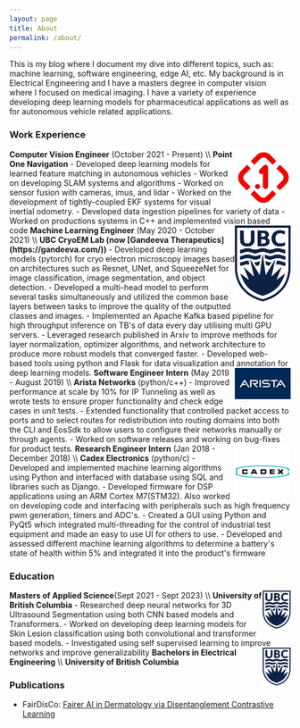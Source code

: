 ```yaml
---
layout: page
title: About
permalink: /about/
---
```


This is my blog where I document my dive into different topics, such as: machine learning, software engineering, edge AI, etc. My background is in Electrical Engineering and I have a masters degree in computer vision where I focused on medical imaging. I have a variety of experience developing deep learning models for pharmaceutical applications as well as for autonomous vehicle related applications.

### Work Experience
<img style="float: right" width=100 src='/assets/p1_logo.png'>
<strong>Computer Vision Engineer</strong> (October 2021 - Present) \\
<strong>Point One Navigation</strong>
- Developed deep learning models for learned feature matching in autonomous vehicles
- Worked on developing SLAM systems and algorithms
- Worked on sensor fusion with cameras, imus, and lidar
- Worked on the development of tightly-coupled EKF systems for visual inertial odometry.
- Developed data ingestion pipelines for variety of data
- Worked on productions systems in C++ and implemented vision based code

<img style="float: right" width=100 src='/assets/ubc_logo.png'>
<strong>Machine Learning Engineer</strong> (May 2020 - October 2021) \\
<strong>UBC CryoEM Lab (now [Gandeeva Therapeutics](https://gandeeva.com/))</strong>
- Developed deep learning models (pytorch) for cryo electron microscopy images based on architectures such as Resnet, UNet, and SqueezeNet for image classification, image segmentation, and object detection.
- Developed a multi-head model to perform several tasks simultaneously and utilized the common base layers between tasks to improve the quality of the outputted classes and images.
- Implemented an Apache Kafka based pipeline for high throughput inference on TB's of data every day utilising multi GPU servers.
- Leveraged research published in Arxiv to improve methods for layer normalization, optimizer algorithms, and network architecture to produce more robust models that converged faster.
- Developed web-based tools using python and Flask for data visualization and annotation for deep learning models.

<img style="float: right" width=100 src='/assets/arista_logo.jpeg'>
<strong>Software Engineer Intern</strong> (May 2019 - August 2019) \\
<strong>Arista Networks</strong> (python/c++)
- Improved performance at scale by 10% for IP Tunneling as well as wrote tests to ensure proper functionality and check edge cases in unit tests.
- Extended functionality that controlled packet access to ports and to select routes for redistribution into routing domains into both the CLI and EosSdk to allow users to configure their networks manually or through agents.
- Worked on software releases and working on bug-fixes for product tests.

<img style="float: right" width=100 src='/assets/cadex_logo.jpeg'>
<strong>Research Engineer Intern</strong> (Jan 2018 - December 2018) \\
<strong>Cadex Electronics</strong> (python/c)
- Developed and implemented machine learning algorithms using Python and interfaced with database using SQL and libraries such as Django.
- Developed firmware for DSP applications using an ARM Cortex M7(STM32). Also worked on developing code and interfacing with peripherals such as high frequency pwm generation, timers and ADC's.
- Created a GUI using Python and PyQt5 which integrated multi-threading for the control of industrial test equipment and made an easy to use UI for others to use.
- Developed and assessed different machine learning algorithms to determine a battery's state of health within 5% and integrated it into the product's firmware

### Education
<img style="float: right" width=50 src='/assets/ubc_logo.png'>
<strong>Masters of Applied Science</strong>(Sept 2021 - Sept 2023) \\
<strong>University of British Columbia</strong>
- Researched deep neural networks for 3D Ultrasound Segmentation using both CNN based models and Transformers.
- Worked on developing deep learning models for Skin Lesion classification using both convolutional and transformer based models.
- Investigated using self supervised learning to improve networks and improve generalizability

<img style="float: right" width=50 src='/assets/ubc_logo.png'>
<strong>Bachelors in Electrical Engineering</strong> \\
<strong>University of British Columbia</strong>

### Publications
- FairDisCo: <a href="https://arxiv.org/pdf/2208.10013.pdf">Fairer AI in Dermatology via Disentanglement Contrastive Learning</a>


